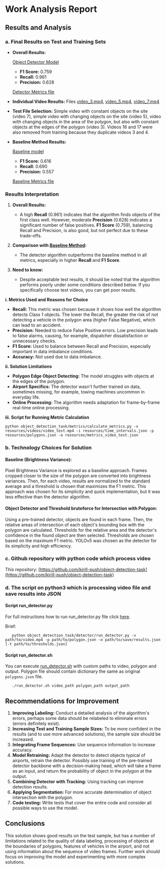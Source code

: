 # Work Analysis Report

## Results and Analysis

### a. Final Results on Test and Training Sets

- **Overall Results:** 

  [Object Detector Model](#b.-Technology-Choices-for-Solution)
  
  - **F1 Score:** 0.759
  - **Recall:** 0.961
  - **Precision:** 0.628

  [Detector Metrics file](resources/detector_metrics_test.json)

- **Individual Video Results:**
  Files [video_3.mp4](resources/video_3_metrics.json), [video_5.mp4](resources/video_5_metrics.json), [video_7.mp4](resources/video_7_metrics.json)

- **Test File Selection:** Simple video with constant objects on the site (video 7), simple video with changing objects on the site (video 5), video with changing objects in the area of the polygon, but also with constant objects at the edges of the polygon (video 3). Videos 16 and 17 were also removed from training because they duplicate videos 3 and 4.

- **Baseline Method Results:**

  [Baseline model](#b.-Technology-Choices-for-Solution)

  - **F1 Score:** 0.616
  - **Recall:** 0.690
  - **Precision:** 0.557

  [Baseline Metrics file](resources/baseline_metrics_test.json)

### Results Interpretation

1. **Overall Results:** 
   - A high **Recall** (0.961) indicates that the algorithm finds objects of the first class well. However, moderate **Precision** (0.628) indicates a significant number of false positives. **F1 Score** (0.759), balancing Recall and Precision, is also good, but not perfect due to these trade-offs.

2. **Comparison with [Baseline Method](#b.-Technology-Choices-for-Solution):** 
   - The detector algorithm outperforms the baseline method in all metrics, especially in higher **Recall** and **F1 Score**.

3. **Need to know:**
   - Despite acceptable test results, it should be noted that the algorithm performs poorly under some conditions described below. If you specifically choose test videos, you can get poor results.

**i. Metrics Used and Reasons for Choice**

- **Recall:** This metric was chosen because it shows how well the algorithm detects Class 1 objects. The lower the Recall, the greater the risk of not detecting a vehicle in the polygon area (higher False Negative), which can lead to an accident.
- **Precision:** Needed to reduce False Positive errors. Low precision leads to false alarms, causing, for example, dispatcher dissatisfaction or unnecessary checks.
- **F1 Score:** Used to balance between Recall and Precision, especially important in data imbalance conditions.
- **Accuracy:** Not used due to data imbalance.

**ii. Solution Limitations**

- **Polygon Edge Object Detecting:** The model struggles with objects at the edges of the polygon.
- **Airport Specifics:** The detector wasn't further trained on data, sometimes missing, for example, towing machines uncommon in everyday life.
- **Online Processing:** The algorithm needs adaptation for frame-by-frame real-time online processing.

**iii. Script for Running Metric Calculation**

```
python object_detection_task/metrics/calculate_metrics.py -v resources/videos/video_test.mp4 -i resources/time_intervals.json -p resources/polygons.json -o resources/metrics_video_test.json
```

### b. Technology Choices for Solution

#### **Baseline (Brightness Variance):**
Pixel Brightness Variance is explored as a baseline approach. Frames cropped closer to the size of the polygon are converted into brightness variances. Then, for each video, results are normalized to the standard average and a threshold is chosen that maximizes the F1 metric. This approach was chosen for its simplicity and quick implementation, but it was less effective than the detector algorithm.
#### **Object Detector and Threshold bruteforce for Intersection with Polygon:**
Using a pre-trained detector, objects are found in each frame. Then, the relative areas of intersection of each object's bounding box with the polygon are calculated. Thresholds for the relative area and the detector's confidence in the found object are then selected. Thresholds are chosen based on the maximum F1 metric. YOLOv5 was chosen as the detector for its simplicity and high efficiency.

### c. Github repository with python code which process video

This repository: [https://github.com/kirill-push/object-detection-task](https://github.com/kirill-push/object-detection-task)

### d. The script on python3 which is processing video file and save results into JSON

#### Script run_detector.py

For full instructions how to run run_detector.py file click [here](README.md#Running-the-run_detector.py-Script).

Brief:
```
   python object_detection_task/detector/run_detector.py -v path/to/video.mp4 -p path/to/polygon.json -o path/to/save/results.json [-t path/to/thresholds.json]
```

#### Script run_detector.sh
You can execute [run_detector.sh](run_detector.sh) with custom paths to video, polygon and output.
Polygon file should contain dictionary the same as original `polygons.json` file.
```
   ./run_detector.sh video_path polygon_path output_path
```

## Recommendations for Improvement

1. **Improving Labeling:** Conduct a detailed analysis of the algorithm's errors, perhaps some data should be relabeled to eliminate errors (errors definitely exist).
2. **Increasing Test and Training Sample Sizes:** To be more confident in the results (and to use more advanced solutions), the sample size should be increased.
3. **Integrating Frame Sequences:** Use sequence information to increase accuracy.
4. **Model Retraining:** Adapt the detector to detect objects typical of airports, retrain the detector. Possibly use training of the pre-trained detector backbone with a decision-making head, which will take a frame as an input, and return the probability of object in the polygon at the output.
5. **Combining Detector with Tracking:** Using tracking can improve detection results.
6. **Applying Segmentation:** For more accurate determination of object intersection with the polygon.
7. **Code testing:** Write tests that cover the entire code and consider all possible ways to use the model.

## Conclusions

This solution shows good results on the test sample, but has a number of limitations related to the quality of data labeling, processing of objects at the boundaries of polygons, features of vehicles in the airport, and not using information about the sequence of video frames. Further work should focus on improving the model and experimenting with more complex solutions.

